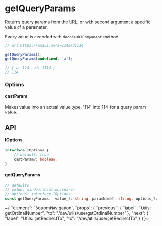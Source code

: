 
# getQueryParams

Returns query params from the URL, or with second argument a specific value of a parameter.

Every value is decoded with `decodeURIComponent` method.

```ts
// url https://amaui.me?a=114&ad1114

getQueryParams();
getQueryParams(undefined, 'a');

// { a: 114, ad: 1114 }
// 114
```

### Options

#### castParam

Makes value into an actual value type, '114' into 114, for a query param value.

## API

#### IOptions

```ts
interface IOptions {
    // default: true
    castParam?: boolean;
}
```

#### getQueryParams

```ts
// defaults
// value: window.location.search
// options: interface IOptions
const getQueryParams: (value_?: string, paramName?: string, options_?: IOptions) => object | string | number | boolean | undefined;
```


~{
  "element": "BottomNavigation",
  "props": {
    "previous": {
      "label": "Utils: getOrdinalNumber",
      "to": "/dev/utils/use/getOrdinalNumber"
    },
    "next": {
      "label": "Utils: getRedirectTo",
      "to": "/dev/utils/use/getRedirectTo"
    }
  }
}~
